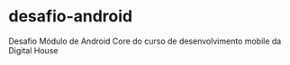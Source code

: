 # desafio-android
Desafio Módulo de Android Core do curso de desenvolvimento mobile da Digital House
